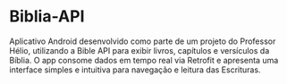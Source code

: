 # Biblia-API
Aplicativo Android desenvolvido como parte de um projeto do Professor Hélio, utilizando a Bible API para exibir livros, capítulos e versículos da Bíblia. O app consome dados em tempo real via Retrofit e apresenta uma interface simples e intuitiva para navegação e leitura das Escrituras.
